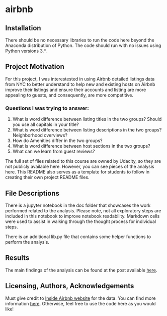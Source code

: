 # airbnb

## Installation
There should be no necessary libraries to run the code here beyond the Anaconda distribution of Python. The code should run with no issues using Python versions 3.*.

## Project Motivation
For this project, I was interestested in using Airbnb detailed listings data from NYC to better understand to help new and existing hosts on Airbnb improve their listings and ensure their accounts and listing are more appealing to guests, and consequently, are more competitive. 

### Questions I was trying to answer:
1. What is word difference between listing titles in the two groups? Should you use all capitals in your title?
2. What is word difference between listing descriptions in the two groups? Neighborhood overviews?
3. How do Amenities differ in the two groups?
4. What is word difference between host sections in the two groups?
5. What can we learn from guest reviews?


The full set of files related to this course are owned by Udacity, so they are not publicly available here. However, you can see pieces of the analysis here. This README also serves as a template for students to follow in creating their own project README files.

## File Descriptions
There is a jupyter notebook in the doc folder that showcases the work performed related to the analysis. Please note, not all exploratory steps are included in this notebook to improve notebook readability. Markdown cells were used to assist in walking through the thought process for individual steps.

There is an additional lib.py file that contains some helper functions to perform the analysis.

## Results
The main findings of the analysis can be found at the post available [here](https://olha-maslova.medium.com/5-things-that-distinguish-highly-rated-airbnb-listings-40ecf1bbfdfb).

## Licensing, Authors, Acknowledgements
Must give credit to [Inside Airbnb website](http://insideairbnb.com) for the data. You can find more information [here](http://insideairbnb.com/about.html#disclaimers). Otherwise, feel free to use the code here as you would like!
